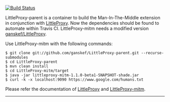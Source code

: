 [![Build Status](https://travis-ci.org/ganskef/LittleProxy-parent.png?branch=master)](https://travis-ci.org/ganskef/LittleProxy-parent)

LittleProxy-parent is a container to build the Man-In-The-Middle extension in conjunction with [LittleProxy](https://github.com/adamfisk/LittleProxy). Now the dependencies should be found to automate within Travis CI. LittleProxy-mitm needs a modified version [ganskef/LittleProxy](https://github.com/ganskef/LittleProxy).

Use LittleProxy-mitm with the following commands:

```
$ git clone git://github.com/ganskef/LittleProxy-parent.git --recurse-submodules
$ cd LittleProxy-parent
$ mvn clean install
$ cd LittleProxy-mitm/target
$ java -jar littleproxy-mitm-1.1.0-beta1-SNAPSHOT-shade.jar
$ curl -k -x localhost:9090 https://www.google.com/humans.txt
```
Please refer the documentation of [LittleProxy](https://github.com/ganskef/LittleProxy) and [LittleProxy-mitm](https://github.com/ganskef/LittleProxy-mitm).

-------

